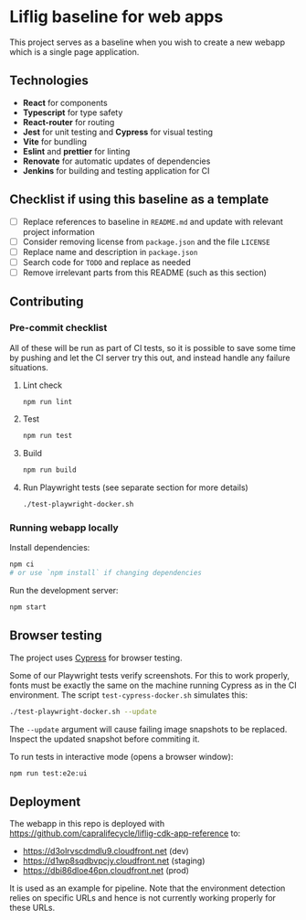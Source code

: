 # Liflig baseline for web apps
This project serves as a baseline when you wish to create a new webapp which is a single page application.

## Technologies
- **React** for components
- **Typescript** for type safety
- **React-router** for routing
- **Jest** for unit testing and **Cypress** for visual testing
- **Vite** for bundling
- **Eslint** and **prettier** for linting
- **Renovate** for automatic updates of dependencies
- **Jenkins** for building and testing application for CI

## Checklist if using this baseline as a template

- [ ] Replace references to baseline in `README.md` and update with relevant project information
- [ ] Consider removing license from `package.json` and the file `LICENSE`
- [ ] Replace name and description in `package.json`
- [ ] Search code for `TODO` and replace as needed
- [ ] Remove irrelevant parts from this README (such as this section)

## Contributing

### Pre-commit checklist

All of these will be run as part of CI tests, so it is possible to save
some time by pushing and let the CI server try this out, and instead handle
any failure situations.

1. Lint check

   ```bash
   npm run lint
   ```

2. Test

   ```bash
   npm run test
   ```

3. Build

   ```bash
   npm run build
   ```

4. Run Playwright tests (see separate section for more details)

   ```bash
   ./test-playwright-docker.sh
   ```

### Running webapp locally

Install dependencies:

```bash
npm ci
# or use `npm install` if changing dependencies
```

Run the development server:

```bash
npm start
```

## Browser testing

The project uses [Cypress](https://www.cypress.io/) for browser testing.

Some of our Playwright tests verify screenshots. For this to work properly,
fonts must be exactly the same on the machine running Cypress as in
the CI environment. The script `test-cypress-docker.sh` simulates this:

```bash
./test-playwright-docker.sh --update
```

The `--update` argument will cause failing image snapshots to be replaced.
Inspect the updated snapshot before commiting it.

To run tests in interactive mode (opens a browser window):

```bash
npm run test:e2e:ui
```

## Deployment

The webapp in this repo is deployed with
https://github.com/capralifecycle/liflig-cdk-app-reference
to:

- https://d3olrvscdmdlu9.cloudfront.net (dev)
- https://d1wp8sqdbvpcjy.cloudfront.net (staging)
- https://dbi86dloe46pn.cloudfront.net (prod)

It is used as an example for pipeline. Note that the environment
detection relies on specific URLs and hence is not currently
working properly for these URLs.
